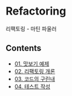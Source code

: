 # Refactoring

리팩토링 - 마틴 파울러

## Contents

- [01. 맛보기 예제](./01.Refactoring-a_First_Eaxmple)
- [02. 리팩토링 개론](./02.Principles_in_Refactoring)
- [03. 코드의 구린내]()
- [04. 테스트 작성]()
